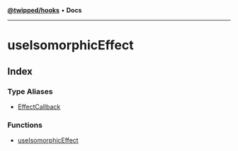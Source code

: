 [**@twipped/hooks**](../README.md) • **Docs**

***

# useIsomorphicEffect

## Index

### Type Aliases

- [EffectCallback](type-aliases/EffectCallback.md)

### Functions

- [useIsomorphicEffect](functions/useIsomorphicEffect.md)
